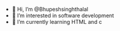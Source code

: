 - 👋 Hi, I’m @Bhupeshsinghthalal
- 👀 I’m interested in software development
- 🌱 I’m currently learning HTML and c

<!---
Bhupeshsinghthalal/Bhupeshsinghthalal is a ✨ special ✨ repository because its `README.md` (this file) appears on your GitHub profile.
You can click the Preview link to take a look at your changes.
--->
